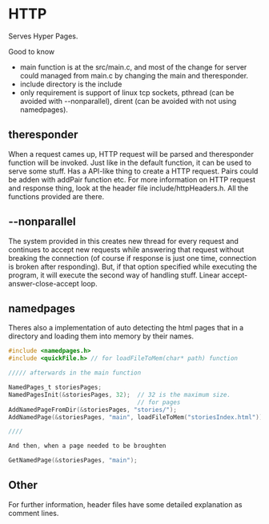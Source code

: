# HTTP
Serves Hyper Pages.

Good to know

- main function is at the src/main.c, and most
of the change for server could managed from main.c
by changing the main and theresponder.
- include directory is the include
- only requirement is support of linux tcp sockets,
pthread (can be avoided with --nonparallel), dirent
(can be avoided with not using namedpages).

## theresponder

When a request cames up, HTTP request will be parsed
and theresponder function will be invoked. Just like
in the default function, it can be used to serve some
stuff. Has a API-like thing to create a HTTP request.
Pairs could be adden with addPair function etc. For 
more information on HTTP request and response thing,
look at the header file include/httpHeaders.h. All
the functions provided are there.

## --nonparallel

The system provided in this creates new thread for
every request and continues to accept new requests
while answering that request without breaking the
connection (of course if response is just one time,
connection is broken after responding). But, if that
option specified while executing the program, it will
execute the second way of handling stuff. Linear
accept-answer-close-accept loop.

## namedpages

Theres also a implementation of auto detecting the
html pages that in a directory and loading them into 
memory by their names.

```C
#include <namedpages.h>
#include <quickFile.h> // for loadFileToMem(char* path) function

///// afterwards in the main function

NamedPages_t storiesPages;
NamedPagesInit(&storiesPages, 32);  // 32 is the maximum size.
                                    // for pages
AddNamedPageFromDir(&storiesPages, "stories/");
AddNamedPage(&storiesPages, "main", loadFileToMem("storiesIndex.html"));

////

And then, when a page needed to be broughten

GetNamedPage(&storiesPages, "main");
```

## Other

For further information, header files have some detailed
explanation as comment lines.
